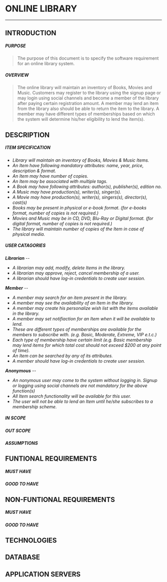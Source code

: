 # **ONLINE LIBRARY**
---
## INTRODUCTION
##### PURPOSE

> The purpose of this document is to specify the software requirement for an online library system. 

##### OVERVIEW

> The online library will maintain an inventory of Books, Movies and Music. Customers may register to the library using the signup page or may login using social channels and become a member of the library after paying certain registration amount. A member may lend an item from the library also should be able to return the item to the library. A member may have different types of memberships based on which the system will determine his/her eligibility to lend the item(s).

## DESCRIPTION

##### ITEM SPECIFICATION

* _Library will maintain an inventory of Books, Movies & Music Items._
* _An Item have following mandatory attributes: name, year, price, description & format._
* _An Item may have number of copies._
* _An Item may be associated with multiple tags._
* _A Book may have following attributes: author(s), publisher(s), edition no._
* _A Music may have production(s), writer(s), singer(s)._
* _A Movie may have production(s), writer(s), singers(s), director(s), cast(s)_
* _Books may be present in physical or e-book format. (for e-books format, number of copies is not required.)_
* _Movies and Music may be in CD, DVD, Blu-Ray or Digital format. (for digital format, number of copies is not required.)_
* _The library will maintain number of copies of the Item in case of physical media._

##### USER CATAGORIES

**_Librarian_** --  

*  _A librarian may add, modify, delete Items in the library._
*  _A librarian may approve, reject, cancel membership of a user._
*  _A librarian should have log-in credentials to create user session._

**_Member_** --

* _A member may search for an item present in the library._  
* _A member may see the availability of an Item in the library._
* _A member may create his personalize wish list with the items available in the library._
* _A member may set notifiaction for an Item when it will be available to lend._
* _These are different types of memberships are available for the members to subscribe with. (e.g. Basic, Moderate, Extreme, VIP e.t.c.)_
* _Each type of membership have certain limit (e.g. Basic membership may lend items for which total cost should not exceed $200 at any point of time)._
* _An Item can be searched by any of its attributes._
* _A member should have log-in credentials to create user session._

**_Anonymous_** --

* _An nonymous user may come to the system without logging in. Signup or logging using social channels are not mandatory for the above function(s)_
* _All Item search functionality will be available for this user._
* _The user will not be able to lend an Item until he/she subscribes to a membership scheme._

##### IN SCOPE
##### OUT SCOPE
##### ASSUMPTIONS
## FUNTIONAL REQUIREMENTS
##### MUST HAVE
##### GOOD TO HAVE
## NON-FUNTIONAL REQUIREMENTS
##### MUST HAVE
##### GOOD TO HAVE
## TECHNOLOGIES
## DATABASE 
## APPLICATION SERVERS
